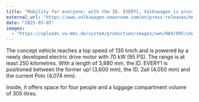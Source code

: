 ```yaml
---
title: "Mobility for everyone: with the ID. EVERY1, Volkswagen is providing a preview of an entry-level electric model"
external_url: "https://www.volkswagen-newsroom.com/en/press-releases/mobility-for-everyone-with-the-id-every1-volkswagen-is-providing-a-preview-of-an-entry-level-electric-model-19039"
date: "2025-03-05"
images:
  - "https://uploads.vw-mms.de/system/production/images/vwn/084/095/images/e68c3ac2a3474f8ffea2180eaff2f5f0ad304469/DB2025AU00415_web_804.jpg"
---
```


The concept vehicle reaches a top speed of 130 km/h and is powered by a newly developed electric drive motor with 70 kW (95 PS). The range is at least 250 kilometres. With a length of 3,880 mm, the ID. EVERY1 is positioned between the former up! (3,600 mm), the ID. 2all (4,050 mm) and the current Polo (4,074 mm).

Inside, it offers space for four people and a luggage compartment volume of 305 litres.